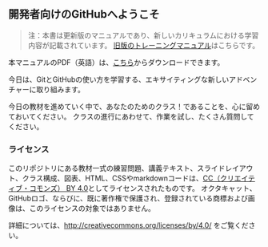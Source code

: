 ## 開発者向けのGitHubへようこそ

> 注：本書は更新版のマニュアルであり、新しいカリキュラムにおける学習内容が記載されています。 [旧版のトレーニングマニュアル](https://githubtraining.github.io/training-manual/legacy-manual.pdf)はこちらです。

本マニュアルのPDF（英語）は、[こちら](../book.pdf)からダウンロードできます。

今日は、GitとGitHubの使い方を学習する、エキサイティングな新しいアドベンチャーに取り組みます。

今日の教材を進めていく中で、あなたのためのクラス！であることを、心に留めておいてください。 クラスの進行にあわせて、作業を試し、たくさん質問してください。

### ライセンス

このリポジトリにある教材一式の練習問題、講義テキスト、スライドレイアウト、クラス構成、図表、HTML、CSSやmarkdownコードは、[CC（クリエイティブ・コモンズ） BY 4.0](http://creativecommons.org/licenses/by/4.0/legalcode)としてライセンスされたものです。 オクタキャット、GitHubロゴ、ならびに、既に著作権で保護され、登録されている商標および画像は、このライセンスの対象ではありません。

詳細については、<http://creativecommons.org/licenses/by/4.0/> をご覧ください。
